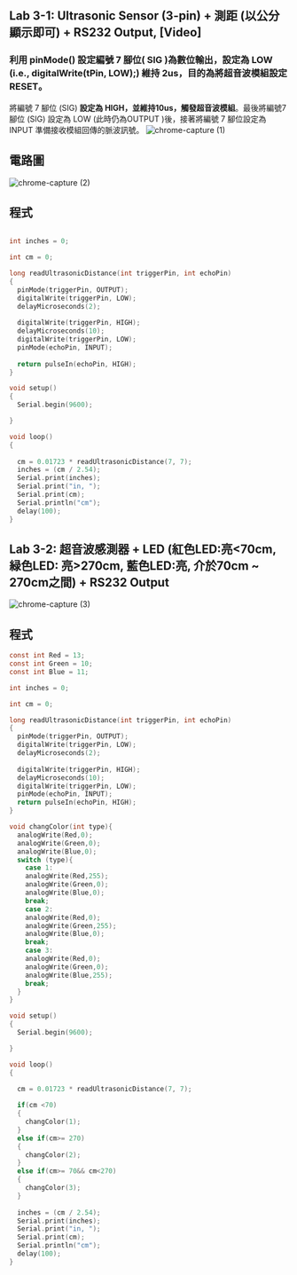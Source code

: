 ## Lab 3-1: Ultrasonic Sensor (3-pin) + 測距 (以公分顯示即可) + RS232 Output, [Video] 
### 利用 pinMode() 設定編號 7 腳位( SIG )為數位輸出，設定為 LOW (i.e., digitalWrite(tPin, LOW);) 維持 2us，目的為將超音波模組設定 **RESET**。

將編號 7 腳位 (SIG) **設定為 HIGH，並維持10us，觸發超音波模組**。最後將編號7腳位 (SIG) 設定為 LOW (此時仍為OUTPUT )後，接著將編號 7 腳位設定為 INPUT 準備接收模組回傳的脈波訊號。
![chrome-capture (1)](https://user-images.githubusercontent.com/89717315/134792940-9567075a-f27d-4516-83c5-adea2780e365.gif)
## 電路圖
![chrome-capture (2)](https://user-images.githubusercontent.com/89717315/134793213-73276d75-e857-46ad-9054-44687e207a30.gif)
## 程式
````c

int inches = 0;

int cm = 0;

long readUltrasonicDistance(int triggerPin, int echoPin)
{
  pinMode(triggerPin, OUTPUT);
  digitalWrite(triggerPin, LOW);
  delayMicroseconds(2);
 
  digitalWrite(triggerPin, HIGH);
  delayMicroseconds(10);
  digitalWrite(triggerPin, LOW);
  pinMode(echoPin, INPUT);
 
  return pulseIn(echoPin, HIGH);
}

void setup()
{
  Serial.begin(9600);

}

void loop()
{
 
  cm = 0.01723 * readUltrasonicDistance(7, 7);
  inches = (cm / 2.54);
  Serial.print(inches);
  Serial.print("in, ");
  Serial.print(cm);
  Serial.println("cm");
  delay(100); 
}
````
## Lab 3-2: 超音波感測器 + LED (紅色LED:亮<70cm, 緑色LED: 亮>270cm, 藍色LED:亮, 介於70cm ~ 270cm之間) + RS232 Output
![chrome-capture (3)](https://user-images.githubusercontent.com/89717315/134793587-4666d207-890e-407a-97d8-13a50b78970b.gif)
## 程式
````c
const int Red = 13;
const int Green = 10;
const int Blue = 11;

int inches = 0;

int cm = 0;

long readUltrasonicDistance(int triggerPin, int echoPin)
{
  pinMode(triggerPin, OUTPUT); 
  digitalWrite(triggerPin, LOW);
  delayMicroseconds(2);
  
  digitalWrite(triggerPin, HIGH);
  delayMicroseconds(10);
  digitalWrite(triggerPin, LOW);
  pinMode(echoPin, INPUT);
  return pulseIn(echoPin, HIGH);
}

void changColor(int type){
  analogWrite(Red,0);
  analogWrite(Green,0);
  analogWrite(Blue,0);
  switch (type){
    case 1:
    analogWrite(Red,255);
    analogWrite(Green,0);
    analogWrite(Blue,0);
    break;
    case 2:
    analogWrite(Red,0);
    analogWrite(Green,255);
    analogWrite(Blue,0);
    break;
    case 3:
    analogWrite(Red,0);
    analogWrite(Green,0);
    analogWrite(Blue,255);
    break;
  }
}

void setup()
{
  Serial.begin(9600);

}

void loop()
{
  
  cm = 0.01723 * readUltrasonicDistance(7, 7);

  if(cm <70)
  {
    changColor(1);
  }
  else if(cm>= 270)
  {
    changColor(2);
  }
  else if(cm>= 70&& cm<270)
  {
    changColor(3);
  }
  
  inches = (cm / 2.54);
  Serial.print(inches);
  Serial.print("in, ");
  Serial.print(cm);
  Serial.println("cm");
  delay(100); 
}
````
